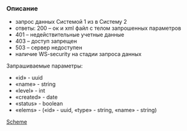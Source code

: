 ### Описание

- запрос данных Системой 1 из в Систему 2
- ответы: 200 – ок и xml файл с телом запрошенных параметров 
- 401 – недействительные учетные данные
- 403 – доступ запрещен
- 503 – сервер недоступен
- наличие WS-security на стадии запроса данных

Запрашиваемые параметры:

- «id» - uuid
- «name» - string
- «level» - int
- «created» - date
- «status» - boolean
- «elems» - («id» - uuid, «type» - string, «name» - string)

[Scheme](https://github.com/Therealsergios/API-specifications/blob/main/soap/soapapispici.xml)